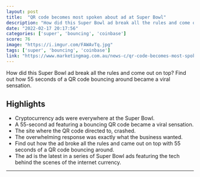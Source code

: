 ```yaml
---
layout: post
title:  "QR code becomes most spoken about ad at Super Bowl"
description: "How did this Super Bowl ad break all the rules and come out on top? Find out how 55 seconds of a QR code bouncing around became a viral sensation."
date: "2022-02-17 20:17:56"
categories: ['super', 'bouncing', 'coinbase']
score: 76
image: "https://i.imgur.com/FAWAvTq.jpg"
tags: ['super', 'bouncing', 'coinbase']
link: "https://www.marketingmag.com.au/news-c/qr-code-becomes-most-spoken-about-ad-at-super-bowl/"
---
```


How did this Super Bowl ad break all the rules and come out on top? Find out how 55 seconds of a QR code bouncing around became a viral sensation.

## Highlights

- Cryptocurrency ads were everywhere at the Super Bowl.
- A 55-second ad featuring a bouncing QR code became a viral sensation.
- The site where the QR code directed to, crashed.
- The overwhelming response was exactly what the business wanted.
- Find out how the ad broke all the rules and came out on top with 55 seconds of a QR code bouncing around.
- The ad is the latest in a series of Super Bowl ads featuring the tech behind the scenes of the internet currency.

---

